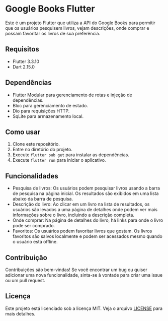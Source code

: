 
# Google Books Flutter

Este é um projeto Flutter que utiliza a API do Google Books para permitir que os usuários pesquisem livros, vejam descrições, onde comprar e possam favoritar os livros de sua preferência.

## Requisitos

- Flutter 3.3.10
- Dart 2.15.0

## Dependências

- Flutter Modular para gerenciamento de rotas e injeção de dependências.
- Bloc para gerenciamento de estado.
- Dio para requisições HTTP.
- SqLite para armazenamento local.

## Como usar

1. Clone este repositório.
2. Entre no diretório do projeto.
3. Execute `flutter pub get` para instalar as dependências.
4. Execute `flutter run` para iniciar o aplicativo.

## Funcionalidades

- Pesquisa de livros: Os usuários podem pesquisar livros usando a barra de pesquisa na página inicial. Os resultados são exibidos em uma lista abaixo da barra de pesquisa.
- Descrição do livro: Ao clicar em um livro na lista de resultados, os usuários são levados a uma página de detalhes onde podem ver mais informações sobre o livro, incluindo a descrição completa.
- Onde comprar: Na página de detalhes do livro, há links para onde o livro pode ser comprado.
- Favoritos: Os usuários podem favoritar livros que gostam. Os livros favoritos são salvos localmente e podem ser acessados mesmo quando o usuário está offline.

## Contribuição

Contribuições são bem-vindas! Se você encontrar um bug ou quiser adicionar uma nova funcionalidade, sinta-se à vontade para criar uma issue ou um pull request.

## Licença

Este projeto está licenciado sob a licença MIT. Veja o arquivo [LICENSE](LICENSE) para mais detalhes.
